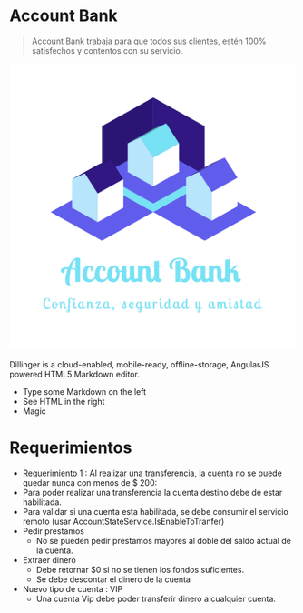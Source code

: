 # Account Bank

> Account Bank trabaja para que todos sus clientes, estén 100% satisfechos y contentos con su servicio.

![alt text](https://github.com/germankuber/Account-Bank/blob/master/Account%20Bank.png "Account Bank Logo")

Dillinger is a cloud-enabled, mobile-ready, offline-storage, AngularJS powered HTML5 Markdown editor.

  - Type some Markdown on the left
  - See HTML in the right
  - Magic

# Requerimientos

- [Requerimiento 1](https://github.com/germankuber/Account-Bank/tree/master/01%20-%20Requirement%2001) : Al realizar una transferencia, la cuenta no se puede quedar nunca con menos de $ 200:
- Para poder realizar una transferencia la cuenta destino debe de estar habilitada.
- Para validar si una cuenta esta habilitada, se debe consumir el servicio remoto (usar AccountStateService.IsEnableToTranfer)
- Pedir prestamos
    -  No se pueden pedir prestamos mayores al doble del saldo actual de la cuenta.
- Extraer dinero
    - Debe retornar $0 si no se tienen los fondos suficientes. 
    - Se debe descontar el dinero de la cuenta 
- Nuevo tipo de cuenta : VIP
    - Una cuenta Vip debe poder transferir dinero a cualquier cuenta.


